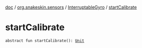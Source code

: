 [doc](../../index.md) / [org.snakeskin.sensors](../index.md) / [InterruptableGyro](index.md) / [startCalibrate](./start-calibrate.md)

# startCalibrate

`abstract fun startCalibrate(): `[`Unit`](https://kotlinlang.org/api/latest/jvm/stdlib/kotlin/-unit/index.html)